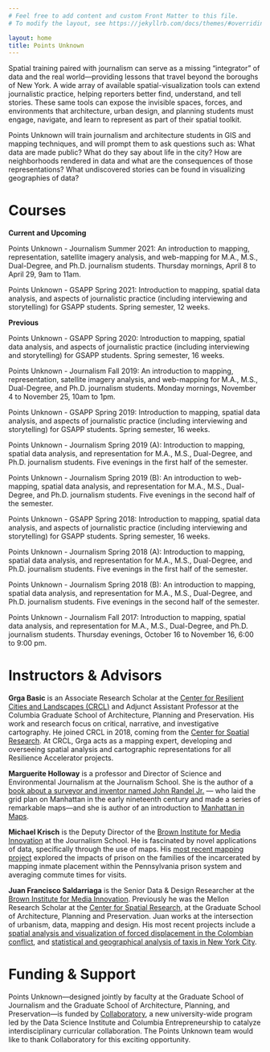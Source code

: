 ```yaml
---
# Feel free to add content and custom Front Matter to this file.
# To modify the layout, see https://jekyllrb.com/docs/themes/#overriding-theme-defaults

layout: home
title: Points Unknown
---
```


Spatial training paired with journalism can serve as a missing “integrator” of data and the real world—providing lessons that travel beyond the boroughs of New York. A wide array of available spatial-visualization tools can extend journalistic practice, helping reporters better find, understand, and tell stories. These same tools can expose the invisible spaces, forces, and environments that architecture, urban design, and planning students must engage, navigate, and learn to represent as part of their spatial toolkit.

Points Unknown will train journalism and architecture students in GIS and mapping techniques, and will prompt them to ask questions such as: What data are made public? What do they say about life in the city? How are neighborhoods rendered in data and what are the consequences of those representations? What undiscovered stories can be found in visualizing geographies of data?

# Courses
**Current and Upcoming**

Points Unknown - Journalism Summer 2021: An introduction to mapping, representation, satellite imagery analysis, and web-mapping for M.A., M.S., Dual-Degree, and Ph.D. journalism students. Thursday mornings, April 8 to April 29, 9am to 11am.

Points Unknown - GSAPP Spring 2021: Introduction to mapping, spatial data analysis, and aspects of journalistic practice (including interviewing and storytelling) for GSAPP students. Spring semester, 12 weeks.

**Previous**

Points Unknown - GSAPP Spring 2020: Introduction to mapping, spatial data analysis, and aspects of journalistic practice (including interviewing and storytelling) for GSAPP students. Spring semester, 16 weeks.

Points Unknown - Journalism Fall 2019: An introduction to mapping, representation, satellite imagery analysis, and web-mapping for M.A., M.S., Dual-Degree, and Ph.D. journalism students. Monday mornings, November 4 to November 25, 10am to 1pm.

Points Unknown - GSAPP Spring 2019: Introduction to mapping, spatial data analysis, and aspects of journalistic practice (including interviewing and storytelling) for GSAPP students. Spring semester, 16 weeks.

Points Unknown - Journalism Spring 2019 (A): Introduction to mapping, spatial data analysis, and representation for M.A., M.S., Dual-Degree, and Ph.D. journalism students. Five evenings in the first half of the semester.

Points Unknown - Journalism Spring 2019 (B): An introduction to web-mapping, spatial data analysis, and representation for M.A., M.S., Dual-Degree, and Ph.D. journalism students. Five evenings in the second half of the semester.

Points Unknown - GSAPP Spring 2018: Introduction to mapping, spatial data analysis, and aspects of journalistic practice (including interviewing and storytelling) for GSAPP students. Spring semester, 16 weeks.

Points Unknown - Journalism Spring 2018 (A): Introduction to mapping, spatial data analysis, and representation for M.A., M.S., Dual-Degree, and Ph.D. journalism students. Five evenings in the first half of the semester.

Points Unknown - Journalism Spring 2018 (B): An introduction to mapping, spatial data analysis, and representation for M.A., M.S., Dual-Degree, and Ph.D. journalism students. Five evenings in the second half of the semester.

Points Unknown - Journalism Fall 2017: Introduction to mapping, spatial data analysis, and representation for M.A., M.S., Dual-Degree, and Ph.D. journalism students. Thursday evenings, October 16 to November 16, 6:00 to 9:00 pm.

# Instructors & Advisors
**Grga Basic** is an Associate Research Scholar at the [Center for Resilient Cities and Landscapes (CRCL)](https://crcl.columbia.edu/) and Adjunct Assistant Professor at the Columbia Graduate School of Architecture, Planning and Preservation. His work and research focus on critical, narrative, and investigative cartography. He joined CRCL in 2018, coming from the [Center for Spatial Research](https://c4sr.columbia.edu/). At CRCL, Grga acts as a mapping expert, developing and overseeing spatial analysis and cartographic representations for all Resilience Accelerator projects.

**Marguerite Holloway** is a professor and Director of Science and Environmental Journalism at the Journalism School. She is the author of a [book about a surveyor and inventor named John Randel Jr.](https://www.amazon.com/Measure-Manhattan-Tumultuous-Surprising-Cartographer/dp/0393347907) — who laid the grid plan on Manhattan in the early nineteenth century and made a series of remarkable maps—and she is author of an introduction to [Manhattan in Maps](https://www.amazon.com/Manhattan-Maps-1527-2014-Paul-Cohen/dp/0486779912).

**Michael Krisch** is the Deputy Director of the [Brown Institute for Media Innovation](https://brown.columbia.edu/) at the Journalism School. He is fascinated by novel applications of data, specifically through the use of maps. His [most recent mapping project](http://prison.mkris.ch/) explored the impacts of prison on the families of the incarcerated by mapping inmate placement within the Pennsylvania prison system and averaging commute times for visits.

**Juan Francisco Saldarriaga** is the Senior Data & Design Researcher at the [Brown Institute for Media Innovation](https://brown.columbia.edu/). Previously he was the Mellon Research Scholar at the [Center for Spatial Research](https://c4sr.columbia.edu/), at the Graduate School of Architecture, Planning and Preservation. Juan works at the intersection of urbanism, data, mapping and design. His most recent projects include a [spatial analysis and visualization of forced displacement in the Colombian conflict](https://conflicturbanismcolombia.com/), and [statistical and geographical analysis of taxis in New York City](http://scholarcommons.usf.edu/cgi/viewcontent.cgi?article=1559&context=jpt).

# Funding & Support

Points Unknown—designed jointly by faculty at the Graduate School of Journalism and the Graduate School of Architecture, Planning, and Preservation—is funded by [Collaboratory](https://entrepreneurship.columbia.edu/collaboratory/), a new university-wide program led by the Data Science Institute and Columbia Entrepreneurship to catalyze interdisciplinary curricular collaboration. The Points Unknown team would like to thank Collaboratory for this exciting opportunity.
